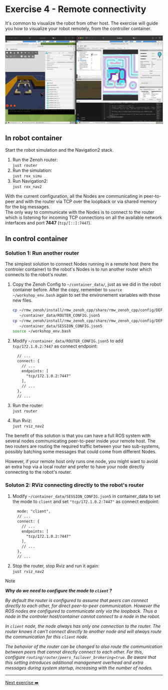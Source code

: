 # Exercise 4 - Remote connectivity

It's common to visualize the robot from other host. The exercise will guide you how to visualize your robot remotely, from the controller container.

![Remote Rviz](exercises/images/remote_rviz.png)

## In robot container

Start the robot simulation and the Navigation2 stack.

1. Run the Zenoh router:  
   `just router`
2. Run the simulation:  
   `just rox_simu`
3. Run Navigation2:  
   `just rox_nav2`

With the current configuration, all the Nodes are communicating in peer-to-peer and with the router via TCP over the loopback or via shared memory for the big messages.  
The only way to communicate with the Nodes is to connect to the router which is listening for incoming TCP connections on all the available network interfaces and port **7447** (`tcp/[::]:7447`).


## In control container

### Solution 1: Run another router

The simplest solution to connect Nodes running in a remote host (here the controler container) to the robot's Nodes is to run another router which connects to the robot's router.


1. Copy the Zenoh Config to `~/container_data/`, just as we did in the robot container before. After the copy, remember to `source ~/workshop_env.bash` again to set the environement variables with those new files.

   ```bash
   cp ~/rmw_zenoh/install/rmw_zenoh_cpp/share/rmw_zenoh_cpp/config/DEFAULT_RMW_ZENOH_ROUTER_CONFIG.json5 \
      ~/container_data/ROUTER_CONFIG.json5
   cp ~/rmw_zenoh/install/rmw_zenoh_cpp/share/rmw_zenoh_cpp/config/DEFAULT_RMW_ZENOH_SESSION_CONFIG.json5 \
      ~/container_data/SESSION_CONFIG.json5
   source ~/workshop_env.bash
   ```

2. Modify `~/container_data/ROUTER_CONFIG.json5` to add `tcp/172.1.0.2:7447` as connect endpoint:

   ```json5
     // ...
     connect: {
       // ...
       endpoints: [
         "tcp/172.1.0.2:7447"
       ],
       // ...
     },
     // ...
   ```

3. Run the router:  
   `just router`
4. Run Rviz:  
   `just rviz_nav2`

The benefit of this solution is that you can have a full ROS system with several nodes communicating
peer-to-peer inside your remote host. The two routers are routing the required traffic between your two sub-systems, possibly batching some messages that could come from different Nodes.

However, if your remote host only runs one node, you might want to avoid an extra hop via a local router and prefer to have your node directly connecting to the robot's router.

### Soluton 2: RViz connecting directly to the robot's router

1. Modify `~/container_data/SESSION_CONFIG.json5` in container_data to set the mode to `client` and set `"tcp/172.1.0.2:7447"` as connect endpoint:

   ```json5
     mode: "client",
     // ...
     connect: {
       // ...
       endpoints: [
         "tcp/172.1.0.2:7447"
       ],
       // ...
     },
     // ...
   ```

2. Stop the router, stop Rviz and run it again:  
   `just rviz_nav2`

> [!Note]
>
> ***Why do we need to configure the mode to `client` ?***
>
> *By default the router is configured to assume that peers can connect directly to each other, for direct peer-to-peer communication. However the ROS nodes are configured to communicate only via the loopback. Thus a node in the controler host/container cannot connect to a node in the robot.*
>
> *In `client` node, the node always has only one connection to the router. The router knows it can't connect directly to another node and will always route the communication for this `client` node.*
>
> *The behavior of the router can be changed to also route the communication between peers that cannot directly connect to each other. For this, configure `routing/router/peers_failover_brokering=true`. Be aware that this setting introduces additional management overhead and extra messages during system startup, increasing with the number of nodes.*

---
[Next exercise ➡️](ex-5.md)
